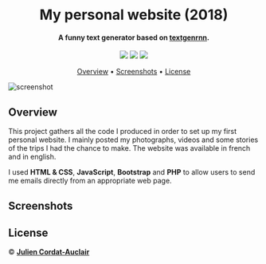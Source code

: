 <h1 align="center">
  <br>
  <b>My personal website (2018)</b>
  <br>
</h1>

<h4 align="center">A funny text generator based on <a href="https://github.com/minimaxir/textgenrnn">textgenrnn</a>.</h4>

<p align="center">
  <img src="https://img.shields.io/badge/project-personal-blue.svg?style=flat-square">
  <img src="https://img.shields.io/badge/stability-unavailable-red.svg?style=flat-square">
  <img src="https://img.shields.io/badge/made_with-htlm-yellow.svg?style=flat-square">
</p>

<p align="center">
  <a href="#overview">Overview</a> •
  <a href="#screenshots">Screenshots</a> •
  <a href="#license">License</a>
</p>

![screenshot](screenshots/homepage.gif)

## **Overview**

This project gathers all the code I produced in order to set up my first personal website. I mainly posted my photographs, videos and some stories of the trips I had the chance to make. The website was available in french and in english.

I used **HTML & CSS**, **JavaScript**, **Bootstrap** and **PHP** to allow users to send me emails directly from an appropriate web page.

## **Screenshots**

## **License**

© **[Julien Cordat-Auclair](https://github.com/jcordatauclair)**
